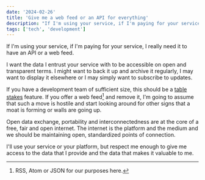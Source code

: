 ```yaml
---
date: '2024-02-26'
title: 'Give me a web feed or an API for everything'
description: "If I'm using your service, if I'm paying for your service, I really need it to have an API or a web feed."
tags: ['tech', 'development']
---
```

If I'm using your service, if I'm paying for your service, I really need it to have an API or a web feed.<!-- excerpt -->

I want the data I entrust your service with to be accessible on open and transparent terms. I might want to back it up and archive it regularly, I may want to display it elsewhere or I may simply want to subscribe to updates.

If you have a development team of sufficient size, this should be a [table stakes](https://en.wikipedia.org/wiki/Table_stakes) feature. If you offer a web feed[^1] and remove it, I'm going to assume that such a move is hostile and start looking around for other signs that a moat is forming or walls are going up.

Open data exchange, portability and interconnectedness are at the core of a free, fair and open internet. The internet is the platform and the medium and we should be maintaining open, standardized points of connection.

I'll use your service or your platform, but respect me enough to give me access to the data that I provide and the data that makes it valuable to me.

[^1]: RSS, Atom or JSON for our purposes here.